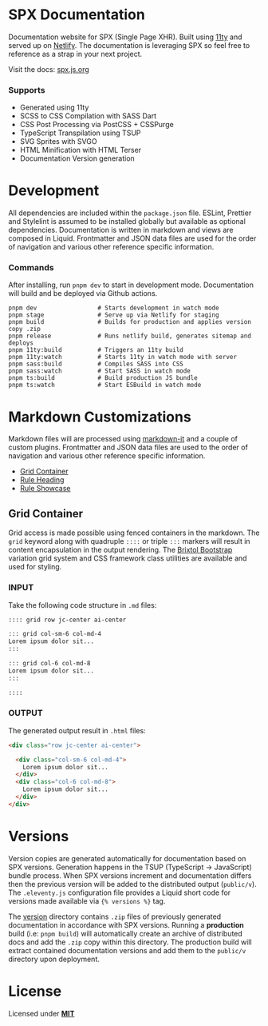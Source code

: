 # SPX Documentation

Documentation website for SPX (Single Page XHR). Built using [11ty](https://www.11ty.dev/docs/) and served up on [Netlify](https://netlify.com). The documentation is leveraging SPX so feel free to reference as a strap in your next project.

Visit the docs: [spx.js.org](https://spx.js.org)

### Supports

- Generated using 11ty
- SCSS to CSS Compilation with SASS Dart
- CSS Post Processing via PostCSS + CSSPurge
- TypeScript Transpilation using TSUP
- SVG Sprites with SVGO
- HTML Minification with HTML Terser
- Documentation Version generation

# Development

All dependencies are included within the `package.json` file. ESLint, Prettier and Stylelint is assumed to be installed globally but available as optional dependencies. Documentation is written in markdown and views are composed in Liquid. Frontmatter and JSON data files are used for the order of navigation and various other reference specific information.

### Commands

After installing, run `pnpm dev` to start in development mode. Documentation will build and be deployed via Github actions.

```cli
pnpm dev                 # Starts development in watch mode
pnpm stage               # Serve up via Netlify for staging
pnpm build               # Builds for production and applies version copy .zip
pnpm release             # Runs netlify build, generates sitemap and deploys
pnpm 11ty:build          # Triggers an 11ty build
pnpm 11ty:watch          # Starts 11ty in watch mode with server
pnpm sass:build          # Compiles SASS into CSS
pnpm sass:watch          # Start SASS in watch mode
pnpm ts:build            # Build production JS bundle
pnpm ts:watch            # Start ESBuild in watch mode
```

# Markdown Customizations

Markdown files will are processed using [markdown-it](https://github.com/markdown-it/markdown-it) and a couple of custom plugins. Frontmatter and JSON data files are used to the order of navigation and various other reference specific information.

- [Grid Container](#grid-container)
- [Rule Heading](#rule-heading)
- [Rule Showcase](#rule-showcase)

## Grid Container

Grid access is made possible using fenced containers in the markdown. The `grid` keyword along with quadruple `::::` or triple `:::` markers will result in content encapsulation in the output rendering. The [Brixtol Bootstrap](https://brixtol.github.io/bootstrap/) variation grid system and CSS framework class utilities are available and used for styling.

### INPUT

Take the following code structure in `.md` files:

```md
:::: grid row jc-center ai-center

::: grid col-sm-6 col-md-4
Lorem ipsum dolor sit...
:::

::: grid col-6 col-md-8
Lorem ipsum dolor sit...
:::

::::
```

### OUTPUT

The generated output result in `.html` files:

<!--prettier-ignore-->
```html
<div class="row jc-center ai-center">

  <div class="col-sm-6 col-md-4">
    Lorem ipsum dolor sit...
  </div>
  <div class="col-6 col-md-8">
    Lorem ipsum dolor sit...
  </div>
</div>
```

# Versions

Version copies are generated automatically for documentation based on SPX versions. Generation happens in the TSUP (TypeScript → JavaScript) bundle process. When SPX versions increment and documentation differs then the previous version will be added to the distributed output (`public/v`). The `.eleventy.js` configuration file provides a Liquid short code for versions made available via `{% versions %}` tag.

The [version](/docs/version/) directory contains `.zip` files of previously generated documentation in accordance with SPX versions. Running a **production** build (i.e: `pnpm build`) will automatically create an archive of distributed docs and add the `.zip` copy within this directory. The production build will extract contained documentation versions and add them to the `public/v` directory upon deployment.

# License

Licensed under **[MIT](#LICENSE)**
